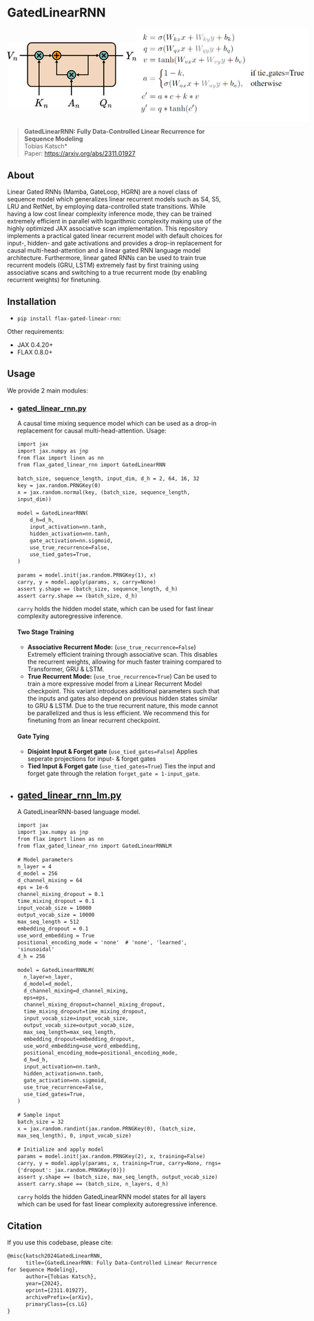 # GatedLinearRNN

<div style="display: flex; justify-content: space-around; align-items: center;">
    <img src="assets/gated_linear_rnn.png" alt="GatedLinearRNN" width="300px"/>
    <img src="assets/eq.png" alt="Equation" width="400px"/>
</div>

> **GatedLinearRNN: Fully Data-Controlled Linear Recurrence for Sequence Modeling**\
> Tobias Katsch*\
> Paper: https://arxiv.org/abs/2311.01927
>

## About

Linear Gated RNNs (Mamba, GateLoop, HGRN) are a novel class of sequence model which generalizes linear recurrent 
models such as S4, S5, LRU and RetNet, by employing data-controlled state transitions. 
While having a low cost linear complexity inference mode, they can be trained extremely 
efficient in parallel with logarithmic complexity making use of the highly optimized JAX 
associative scan implementation. This repository implements a practical gated linear recurrent model with default 
choices for input-, hidden- and gate activations and provides a drop-in replacement for causal multi-head-attention 
and a linear gated RNN language model architecture. Furthermore, linear gated RNNs can be used to train true recurrent 
models (GRU, LSTM) extremely fast by first training using associative scans and switching to a true recurrent mode 
(by enabling recurrent weights) for finetuning.

## Installation

- `pip install flax-gated-linear-rnn`:

Other requirements:
- JAX 0.4.20+
- FLAX 0.8.0+

## Usage
We provide 2 main modules:
- ### [gated_linear_rnn.py](gated_linear_rnn/gated_linear_rnn.py)
  A causal time mixing sequence model which can be used as a drop-in replacement for causal multi-head-attention.
  Usage:
  ```
  import jax
  import jax.numpy as jnp
  from flax import linen as nn
  from flax_gated_linear_rnn import GatedLinearRNN
  
  batch_size, sequence_length, input_dim, d_h = 2, 64, 16, 32
  key = jax.random.PRNGKey(0)
  x = jax.random.normal(key, (batch_size, sequence_length, input_dim))
  
  model = GatedLinearRNN(
      d_h=d_h,
      input_activation=nn.tanh,
      hidden_activation=nn.tanh,
      gate_activation=nn.sigmoid,
      use_true_recurrence=False,
      use_tied_gates=True,
  )
  
  params = model.init(jax.random.PRNGKey(1), x)
  carry, y = model.apply(params, x, carry=None)
  assert y.shape == (batch_size, sequence_length, d_h)
  assert carry.shape == (batch_size, d_h)
  ```
  `carry` holds the hidden model state, which can be used for fast linear complexity autoregressive inference.
  #### Two Stage Training
  - **Associative Recurrent Mode:** (`use_true_recurrence=False`) Extremely efficient training through associative scan. This disables the recurrent weights, allowing for much faster training compared to Transformer, GRU & LSTM.
  - **True Recurrent Mode:** (`use_true_recurrence=True`) Can be used to train a more expressive model from a Linear Recurrent Model checkpoint. This variant introduces additional parameters such that the inputs and gates also depend on previous hidden states similar to GRU & LSTM. Due to the true recurrent nature, this mode cannot be parallelized and thus is less efficient. We recommend this for finetuning from an linear recurrent checkpoint.

  #### Gate Tying
  - **Disjoint Input & Forget gate** (`use_tied_gates=False`) Applies seperate projections for input- & forget gates
  - **Tied Input & Forget gate** (`use_tied_gates=True`) Ties the input and forget gate through the relation `forget_gate = 1-input_gate`.


- ## [gated_linear_rnn_lm.py](gated_linear_rnn/language_models/gated_linear_rnn_lm.py)
  A GatedLinearRNN-based language model.
  ```
  import jax
  import jax.numpy as jnp
  from flax import linen as nn
  from flax_gated_linear_rnn import GatedLinearRNNLM
  
  # Model parameters
  n_layer = 4
  d_model = 256
  d_channel_mixing = 64
  eps = 1e-6
  channel_mixing_dropout = 0.1
  time_mixing_dropout = 0.1
  input_vocab_size = 10000
  output_vocab_size = 10000
  max_seq_length = 512
  embedding_dropout = 0.1
  use_word_embedding = True
  positional_encoding_mode = 'none'  # 'none', 'learned', 'sinusoidal'
  d_h = 256
  
  model = GatedLinearRNNLM(
    n_layer=n_layer,
    d_model=d_model,
    d_channel_mixing=d_channel_mixing,
    eps=eps,
    channel_mixing_dropout=channel_mixing_dropout,
    time_mixing_dropout=time_mixing_dropout,
    input_vocab_size=input_vocab_size,
    output_vocab_size=output_vocab_size,
    max_seq_length=max_seq_length,
    embedding_dropout=embedding_dropout,
    use_word_embedding=use_word_embedding,
    positional_encoding_mode=positional_encoding_mode,
    d_h=d_h,
    input_activation=nn.tanh,
    hidden_activation=nn.tanh,
    gate_activation=nn.sigmoid,
    use_true_recurrence=False,
    use_tied_gates=True,
  )
  
  # Sample input
  batch_size = 32
  x = jax.random.randint(jax.random.PRNGKey(0), (batch_size, max_seq_length), 0, input_vocab_size)
  
  # Initialize and apply model
  params = model.init(jax.random.PRNGKey(2), x, training=False)
  carry, y = model.apply(params, x, training=True, carry=None, rngs={'dropout': jax.random.PRNGKey(0)})
  assert y.shape == (batch_size, max_seq_length, output_vocab_size)
  assert carry.shape == (batch_size, n_layers, d_h)
  ```
  `carry` holds the hidden GatedLinearRNN model states for all layers which can be used for fast linear complexity autoregressive inference.

## Citation

If you use this codebase, please cite:
```
@misc{katsch2024GatedLinearRNN,
      title={GatedLinearRNN: Fully Data-Controlled Linear Recurrence for Sequence Modeling}, 
      author={Tobias Katsch},
      year={2024},
      eprint={2311.01927},
      archivePrefix={arXiv},
      primaryClass={cs.LG}
}
```
